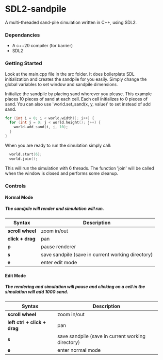 # SDL2-sandpile
A multi-threaded sand-pile simulation written in C++, using SDL2.

### Dependancies
- A c++20 compiler (for barrier)
- SDL2

### Getting Started

Look at the main.cpp file in the src folder. It does boilerplate SDL initialization and creates the sandpile for you easily. Simply change the global variables to set window and sandpile dimensions. 

Initialize the sandpile by placing sand wherever you please. This example places 10 pieces of sand at each cell. Each cell initializes to 0 pieces of sand. You can also use 'world.set_sand(x, y, value)' to set instead of add sand.

``` c++
for (int i = 0; i < world.width(); i++) {
  for (int j = 0; j < world.height(); j++) {
    world.add_sand(i, j, 10);
  }
}
```

When you are ready to run the simulation simply call:

``` c++
  world.start(6);
  world.join();
```

This will run the simulation with 6 threads. The function 'join' will be called when the window is closed and performs some cleanup. 

### Controls

#### Normal Mode

##### The sandpile will render and simulation will run.

| Syntax                         | Description                                       |
| ------------------------------ | ------------------------------------------------- |
| **scroll wheel**               | zoom in/out                                       |
| **click + drag**               | pan                                               |
| **p**                          | pause renderer                                    |
| **s**                          | save sandpile (save in current working directory) |
| **e**                          | enter edit mode                                   |
  

#### Edit Mode

##### The rendering and simulation will pause and clicking on a cell in the simulation will add 1000 sand.
| Syntax                       | Description                                       |
| ---------------------------- | ------------------------------------------------- |
| **scroll wheel**             | zoom in/out                                       |
| **left ctrl + click + drag** | pan                                               |
| **s**                        | save sandpile (save in current working directory) |
| **e**                        | enter normal mode                                 |